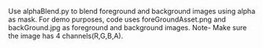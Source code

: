 Use alphaBlend.py to blend foreground and background images using alpha as mask.
For demo purposes, code uses foreGroundAsset.png and backGround.jpg as foreground and background images.
Note- Make sure the image has 4 channels(R,G,B,A).

